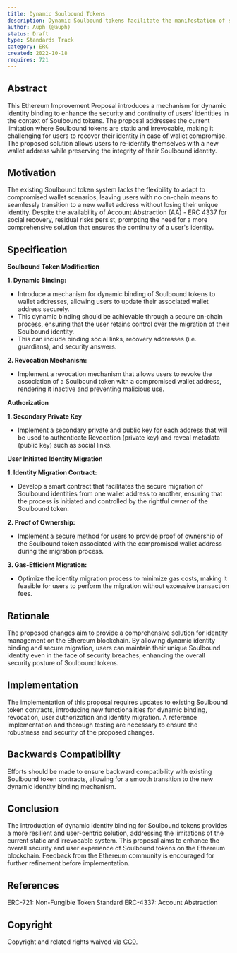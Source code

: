 ```yaml
---
title: Dynamic Soulbound Tokens
description: Dynamic Soulbound tokens facilitate the manifestation of single identity-based tokens that are non-transferable, burnable (revocable) and can be dynamically updated on-chain with real-time data.
author: Auph (@auph)
status: Draft
type: Standards Track
category: ERC
created: 2022-10-18
requires: 721
---
```


## Abstract

This Ethereum Improvement Proposal introduces a mechanism for dynamic identity binding to enhance the security and continuity of users' identities in the context of Soulbound tokens. The proposal addresses the current limitation where Soulbound tokens are static and irrevocable, making it challenging for users to recover their identity in case of wallet compromise. The proposed solution allows users to re-identify themselves with a new wallet address while preserving the integrity of their Soulbound identity.

## Motivation

The existing Soulbound token system lacks the flexibility to adapt to compromised wallet scenarios, leaving users with no on-chain means to seamlessly transition to a new wallet address without losing their unique identity. Despite the availability of Account Abstraction (AA) - ERC 4337 for social recovery, residual risks persist, prompting the need for a more comprehensive solution that ensures the continuity of a user's identity.

## Specification

**Soulbound Token Modification**

**1. Dynamic Binding:**
- Introduce a mechanism for dynamic binding of Soulbound tokens to wallet addresses, allowing users to update their associated wallet address securely.
- This dynamic binding should be achievable through a secure on-chain process, ensuring that the user retains control over the migration of their Soulbound identity.
- This can include binding social links, recovery addresses (i.e. guardians), and security answers.

**2. Revocation Mechanism:**
- Implement a revocation mechanism that allows users to revoke the association of a Soulbound token with a compromised wallet address, rendering it inactive and preventing malicious use.

**Authorization**

**1. Secondary Private Key**
- Implement a secondary private and public key for each address that will be used to authenticate Revocation (private key) and reveal metadata (public key) such as social links.

**User Initiated Identity Migration**

**1. Identity Migration Contract:**
- Develop a smart contract that facilitates the secure migration of Soulbound identities from one wallet address to another, ensuring that the process is initiated and controlled by the rightful owner of the Soulbound token.

**2. Proof of Ownership:**
- Implement a secure method for users to provide proof of ownership of the Soulbound token associated with the compromised wallet address during the migration process.

**3. Gas-Efficient Migration:**
- Optimize the identity migration process to minimize gas costs, making it feasible for users to perform the migration without excessive transaction fees.

## Rationale

The proposed changes aim to provide a comprehensive solution for identity management on the Ethereum blockchain. By allowing dynamic identity binding and secure migration, users can maintain their unique Soulbound identity even in the face of security breaches, enhancing the overall security posture of Soulbound tokens.

## Implementation

The implementation of this proposal requires updates to existing Soulbound token contracts, introducing new functionalities for dynamic binding, revocation, user authorization and identity migration. A reference implementation and thorough testing are necessary to ensure the robustness and security of the proposed changes.

## Backwards Compatibility

Efforts should be made to ensure backward compatibility with existing Soulbound token contracts, allowing for a smooth transition to the new dynamic identity binding mechanism.

## Conclusion

The introduction of dynamic identity binding for Soulbound tokens provides a more resilient and user-centric solution, addressing the limitations of the current static and irrevocable system. This proposal aims to enhance the overall security and user experience of Soulbound tokens on the Ethereum blockchain. Feedback from the Ethereum community is encouraged for further refinement before implementation.

## References
ERC-721: Non-Fungible Token Standard
ERC-4337: Account Abstraction

## Copyright

Copyright and related rights waived via [CC0](../LICENSE.md).

